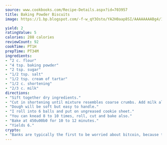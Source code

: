 ```yaml
---
source: www.cookbooks.com/Recipe-Details.aspx?id=703957
title: Baking Powder Biscuits
image: https://1.bp.blogspot.com/-f-w_qY3Osto/YA2H0aap8SI/AAAAAAAABg4/17myAO5s9b8JksYvWDXpYkaDlcY0g6k_gCLcBGAsYHQ/s296/3.png

yield: 2
ratingValue: 5
calories: 288 calories
reviewCount: 92
cookTime: PT1H
prepTime: PT34M
ingredients:
- "2 c. flour"
- "4 tsp. baking powder"
- "2 tsp. sugar"
- "1/2 tsp. salt"
- "1/2 tsp. cream of tartar"
- "1/2 c. shortening"
- "2/3 c. milk"
directions:
- "Sift together dry ingredients."
- "Cut in shortening until mixture resembles coarse crumbs. Add milk all at once. Stir until dough follows fork."
- "Dough will be soft but easy to handle."
- "I roll into 6 balls and put on ungreased cookie sheet."
- "You can knead 8 to 10 times, roll, cut and bake also."
- "Bake at 450u00b0 for 10 to 12 minutes."
- "Yields 6."
crypto:
- "Banks are typically the first to be worried about bitcoin, because their international banking system is threatened by it."
---
```

